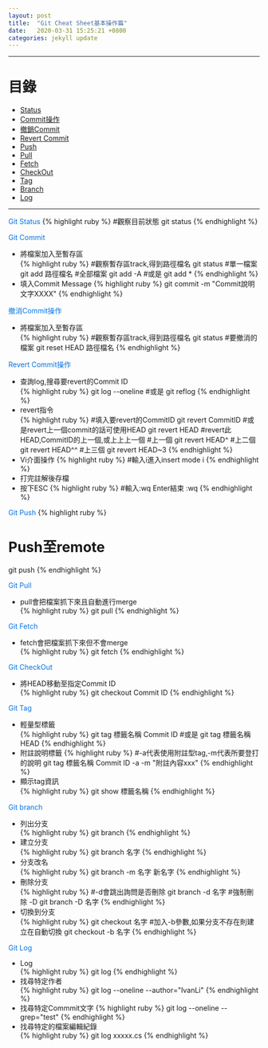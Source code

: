 ```yaml
---
layout: post
title:  "Git Cheat Sheet基本操作篇"
date:   2020-03-31 15:25:21 +0800
categories: jekyll update
---
```

---
# 目錄  
+ [Status](#1)  
+ [Commit操作](#2)
+ [撤銷Commit](#3)
+ [Revert Commit](#4)
+ [Push](#5)
+ [Pull](#6)
+ [Fetch](#7)
+ [CheckOut](#8)
+ [Tag](#9)
+ [Branch](#10) 
+ [Log](#11) 

---
<font color="#0473E2" id='1'>Git Status</font> 
{% highlight ruby %}
#觀察目前狀態
git status
{% endhighlight %}

<font color="#0473E2" id='2'>Git Commit</font> 
- 將檔案加入至暫存區     
{% highlight ruby %}
#觀察暫存區track,得到路徑檔名
git status
#單一檔案
git add 路徑檔名
#全部檔案
git add -A
#或是
git add *
{% endhighlight %} 
- 填入Commit Message 
{% highlight ruby %}
git commit -m "Commit說明文字XXXX"
{% endhighlight %} 

<font color="#0473E2" id='3'>撤消Commit操作</font> 
- 將檔案加入至暫存區     
{% highlight ruby %}
#觀察暫存區track,得到路徑檔名
git status
#要撤消的檔案
git reset HEAD 路徑檔名
{% endhighlight %} 

<font color="#0473E2" id='4'>Revert Commit操作</font> 
- 查詢log,搜尋要revert的Commit ID     
{% highlight ruby %}
git log --oneline 
#或是
git reflog
{% endhighlight %} 
- revert指令  
{% highlight ruby %}
#填入要revert的CommitID
git revert CommitID
#或是revert上一個commit的話可使用HEAD
git revert HEAD
#revert此HEAD,CommitID的上一個,或上上上一個
#上一個
git revert HEAD^
#上二個
git revert HEAD^^
#上三個
git revert HEAD~3 
{% endhighlight %}
- Vi介面操作 
{% highlight ruby %}
#輸入i進入insert mode
i
{% endhighlight %}
- 打完註解後存檔 
- 按下ESC
{% highlight ruby %}
#輸入:wq Enter結束
:wq
{% endhighlight %}

<font color="#0473E2" id='5'>Git Push</font> 
{% highlight ruby %}
# Push至remote
git push
{% endhighlight %} 

<font color="#0473E2" id='6'>Git Pull</font> 
- pull會把檔案抓下來且自動進行merge  
{% highlight ruby %}
git pull
{% endhighlight %} 

<font color="#0473E2" id='7'>Git Fetch</font> 
- fetch會把檔案抓下來但不會merge  
{% highlight ruby %}
git fetch
{% endhighlight %} 

<font color="#0473E2" id='8'>Git CheckOut</font> 
- 將HEAD移動至指定Commit ID  
{% highlight ruby %}
git checkout Commit ID
{% endhighlight %} 

<font color="#0473E2" id='9'>Git Tag</font> 
- 輕量型標籤  
{% highlight ruby %}
git tag 標籤名稱 Commit ID
#或是
git tag 標籤名稱 HEAD
{% endhighlight %}
- 附註說明標籤
{% highlight ruby %}
#-a代表使用附註型tag,-m代表所要登打的說明
git tag 標籤名稱 Commit ID -a -m "附註內容xxx"
{% endhighlight %}
- 顯示tag資訊  
{% highlight ruby %}
git show 標籤名稱
{% endhighlight %}

<font color="#0473E2" id='10'>Git branch</font> 
- 列出分支  
{% highlight ruby %}
git branch
{% endhighlight %}
- 建立分支  
{% highlight ruby %}
git branch 名字
{% endhighlight %}
- 分支改名  
{% highlight ruby %}
git branch -m 名字 新名字
{% endhighlight %}
- 刪除分支  
{% highlight ruby %}
#-d會跳出詢問是否刪除
git branch -d 名字
#強制刪除 -D
git branch -D 名字
{% endhighlight %}
- 切換到分支  
{% highlight ruby %}
git checkout 名字
#加入-b參數,如果分支不存在則建立在自動切換
git checkout -b 名字
{% endhighlight %}

<font color="#0473E2" id='11'>Git Log</font>  
 - Log  
{% highlight ruby %}
git log
{% endhighlight %}
- 找尋特定作者  
{% highlight ruby %}
git log --oneline --author="IvanLi"
{% endhighlight %}
- 找尋特定Commmit文字
{% highlight ruby %}
git log --oneline --grep="test"
{% endhighlight %}
- 找尋特定的檔案編輯紀錄  
{% highlight ruby %}
git log xxxxx.cs
{% endhighlight %}

[jekyll-docs]: https://jekyllrb.com/docs/home
[jekyll-gh]:   https://github.com/jekyll/jekyll
[jekyll-talk]: https://talk.jekyllrb.com/
